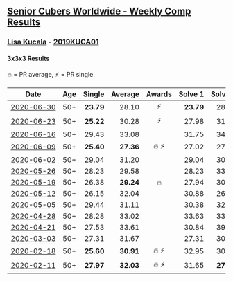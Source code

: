 <style>table {white-space: nowrap;}</style>

## [Senior Cubers Worldwide - Weekly Comp Results](/scw-comp/results/)
### [Lisa Kucala](README.md) - [2019KUCA01](https://www.worldcubeassociation.org/persons/2019KUCA01?event=333)
#### 3x3x3 Results

<span style="white-space: nowrap;">🔥 = PR average</span>, <span style="white-space: nowrap;">⚡ = PR single</span>.

| Date | Age | Single | Average | Awards | Solve 1 | Solve 2 | Solve 3 | Solve 4 | Solve 5 | Video |
| :--: | :--: | --: | --: | :--: | --: | --: | --: | --: | --: | :-- |
| [2020-06-30](../../results/2020-06-30/333.md) | 50+ | **23.79** | 28.10 | ⚡ | **23.79** | 28.88 | 31.14 | 28.15 | 27.28 | [Link](https://www.facebook.com/events/679860472562391/permalink/683843392164099) |
| [2020-06-23](../../results/2020-06-23/333.md) | 50+ | **25.22** | 30.28 | ⚡ | 27.98 | 31.00 | 31.86 | **25.22** | 33.02 | [Link](https://www.facebook.com/events/722150235200875/permalink/726579611424604) |
| [2020-06-16](../../results/2020-06-16/333.md) | 50+ | 29.43 | 33.08 |  | 31.75 | 34.24 | 29.43 | 33.26 | 34.67 | [Link](https://www.facebook.com/events/604103587178706/permalink/607910766797988) |
| [2020-06-09](../../results/2020-06-09/333.md) | 50+ | **25.40** | **27.36** | 🔥 ⚡ | 27.02 | 27.53 | 29.19 | **25.40** | 27.52 | [Link](https://www.facebook.com/events/903549840109576/permalink/908241452973748) |
| [2020-06-02](../../results/2020-06-02/333.md) | 50+ | 29.04 | 31.20 |  | 29.04 | 30.73 | 29.96 | 32.90 | 39.27 | [Link](https://www.facebook.com/events/3373950429496747/permalink/3381951992029924) |
| [2020-05-26](../../results/2020-05-26/333.md) | 50+ | 28.23 | 29.58 |  | 28.23 | 33.74 | 30.21 | 29.87 | 28.65 | [Link](https://www.facebook.com/events/688407551989463/permalink/691372318359653) |
| [2020-05-19](../../results/2020-05-19/333.md) | 50+ | 26.38 | **29.24** | 🔥 | 27.94 | 30.69 | 26.38 | 30.26 | 29.53 | [Link](https://www.facebook.com/events/1880761498725633/permalink/1884966041638512) |
| [2020-05-12](../../results/2020-05-12/333.md) | 50+ | 26.15 | 32.04 |  | 30.88 | 26.15 | 37.17 | 31.95 | 33.30 | [Link](https://www.facebook.com/events/546188069600739/permalink/548185812734298) |
| [2020-05-05](../../results/2020-05-05/333.md) | 50+ | 29.44 | 31.11 |  | 30.38 | 32.20 | 29.44 | 30.76 | 33.49 | [Link](https://www.facebook.com/events/3313106775587396/permalink/3317181021846638) |
| [2020-04-28](../../results/2020-04-28/333.md) | 50+ | 28.28 | 33.02 |  | 33.63 | 33.80 | 34.39 | 28.28 | 31.62 | [Link](https://www.facebook.com/events/535188653858103/permalink/536102793766689) |
| [2020-04-21](../../results/2020-04-21/333.md) | 50+ | 27.53 | 33.61 |  | 30.84 | 39.14 | 39.86 | 30.85 | 27.53 | [Link](https://www.facebook.com/events/880278499062375/permalink/884904821933076) |
| [2020-03-03](../../results/2020-03-03/333.md) | 50+ | 27.31 | 31.67 |  | 27.31 | 30.74 | 35.99 | 32.57 | 31.70 | [Link](https://www.facebook.com/events/241721610185997/permalink/245712919786866) |
| [2020-02-18](../../results/2020-02-18/333.md) | 50+ | **25.60** | **30.91** | 🔥 ⚡ | 32.95 | 30.91 | **25.60** | 29.64 | 32.19 | [Link](https://www.facebook.com/events/2558750947697073/permalink/2561750364063798) |
| [2020-02-11](../../results/2020-02-11/333.md) | 50+ | **27.97** | **32.03** | 🔥 ⚡ | 31.65 | **27.97** | 32.75 | 31.70 | 37.00 | [Link](https://www.facebook.com/events/616423959107229/permalink/617792025637089) |


<!-- Global site tag (gtag.js) - Google Analytics -->
<script async src="https://www.googletagmanager.com/gtag/js?id=UA-86348435-3"></script>
<script>window.dataLayer = window.dataLayer || []; function gtag() {dataLayer.push(arguments);} gtag('js', new Date()); gtag('config', 'UA-86348435-3');</script>
